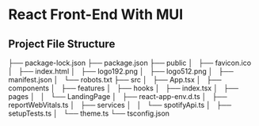 # React Front-End With MUI

## Project File Structure
├── package-lock.json
├── package.json
├── public
│   ├── favicon.ico
│   ├── index.html
│   ├── logo192.png
│   ├── logo512.png
│   ├── manifest.json
│   └── robots.txt
├── src
│   ├── App.tsx
│   ├── components
│   ├── features
│   ├── hooks
│   ├── index.tsx
│   ├── pages
│   │   └── LandingPage
│   ├── react-app-env.d.ts
│   ├── reportWebVitals.ts
│   ├── services
│   │   └── spotifyApi.ts
│   ├── setupTests.ts
│   └── theme.ts
└── tsconfig.json



